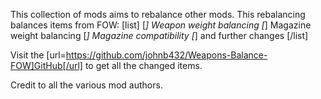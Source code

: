 This collection of mods aims to rebalance other mods.
This rebalancing balances items from FOW:
[list]
[*] Weapon weight balancing
[*] Magazine weight balancing
[*] Magazine compatibility
[*] and further changes
[/list]

Visit the [url=https://github.com/johnb432/Weapons-Balance-FOW]GitHub[/url] to get all the changed items.

Credit to all the various mod authors.
